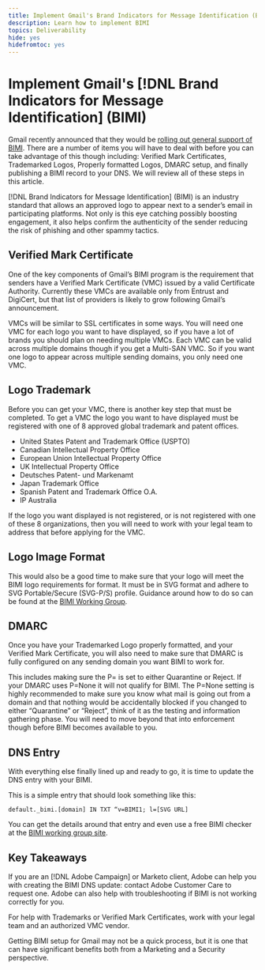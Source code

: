```yaml
---
title: Implement Gmail's Brand Indicators for Message Identification (BIMI)
description: Learn how to implement BIMI
topics: Deliverability
hide: yes
hidefromtoc: yes
---
```


# Implement Gmail's [!DNL Brand Indicators for Message Identification] (BIMI)

Gmail recently announced that they would be [rolling out general support of BIMI](https://cloud.google.com/blog/products/identity-security/bringing-bimi-to-gmail-in-google-workspace). There are a number of items you will have to deal with before you can take advantage of this though including: Verified Mark Certificates, Trademarked Logos, Properly formatted Logos, DMARC setup, and finally publishing a BIMI record to your DNS. We will review all of these steps in this article.

[!DNL Brand Indicators for Message Identification] (BIMI) is an industry standard that allows an approved logo to appear next to a sender’s email in participating platforms. Not only is this eye catching possibly boosting engagement, it also helps confirm the authenticity of the sender reducing the risk of phishing and other spammy tactics.  

## Verified Mark Certificate 

One of the key components of Gmail’s BIMI program is the requirement that senders have a Verified Mark Certificate (VMC) issued by a valid Certificate Authority. Currently these VMCs are available only from Entrust and DigiCert, but that list of providers is likely to grow following Gmail’s announcement. 

VMCs will be similar to SSL certificates in some ways. You will need one VMC for each logo you want to have displayed, so if you have a lot of brands you should plan on needing multiple VMCs. Each VMC can be valid across multiple domains though if you get a Multi-SAN VMC. So if you want one logo to appear across multiple sending domains, you only need one VMC.  

## Logo Trademark 

Before you can get your VMC, there is another key step that must be completed. To get a VMC the logo you want to have displayed must be registered with one of 8 approved global trademark and patent offices.  

* United States Patent and Trademark Office (USPTO)
* Canadian Intellectual Property Office
* European Union Intellectual Property Office
* UK Intellectual Property Office
* Deutsches Patent- und Markenamt 
* Japan Trademark Office
* Spanish Patent and Trademark Office O.A.
* IP Australia

If the logo you want displayed is not registered, or is not registered with one of these 8 organizations, then you will need to work with your legal team to address that before applying for the VMC.  

## Logo Image Format 

This would also be a good time to make sure that your logo will meet the BIMI logo requirements for format. It must be in SVG format and adhere to SVG Portable/Secure (SVG-P/S) profile. Guidance around how to do so can be found at the [BIMI Working Group](https://bimigroup.org/svg-conversion-tools-released).

## DMARC 

Once you have your Trademarked Logo properly formatted, and your Verified Mark Certificate, you will also need to make sure that DMARC is fully configured on any sending domain you want BIMI to work for. 

This includes making sure the P= is set to either Quarantine or Reject. If your DMARC uses P=None it will not qualify for BIMI. The P=None setting is highly recommended to make sure you know what mail is going out from a domain and that nothing would be accidentally blocked if you changed to either “Quarantine” or “Reject”, think of it as the testing and information gathering phase. You will need to move beyond that into enforcement though before BIMI becomes available to you.  

## DNS Entry 

With everything else finally lined up and ready to go, it is time to update the DNS entry with your BIMI. 

This is a simple entry that should look something like this: 

```
default._bimi.[domain] IN TXT “v=BIMI1; l=[SVG URL] 
```

You can get the details around that entry and even use a free BIMI checker at the [BIMI working group site](https://bimigroup.org/implementation-guide).


## Key Takeaways 

If you are an [!DNL Adobe Campaign] or Marketo client, Adobe can help you with creating the BIMI DNS update: contact Adobe Customer Care to request one. Adobe can also help with troubleshooting if BIMI is not working correctly for you.  

For help with Trademarks or Verified Mark Certificates, work with your legal team and an authorized VMC vendor.  

Getting BIMI setup for Gmail may not be a quick process, but it is one that can have significant benefits both from a Marketing and a Security perspective. 
